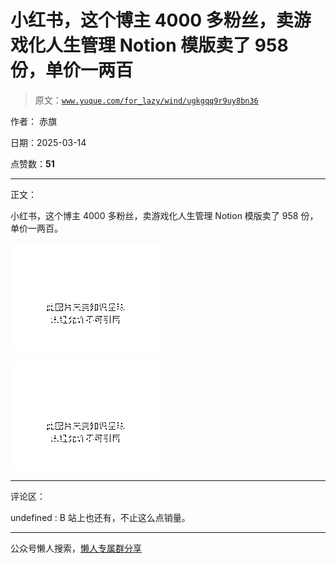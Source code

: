 # 小红书，这个博主 4000 多粉丝，卖游戏化人生管理 Notion 模版卖了 958 份，单价一两百

> 原文：[`www.yuque.com/for_lazy/wind/ugkgqq9r9uy8bn36`](https://www.yuque.com/for_lazy/wind/ugkgqq9r9uy8bn36)

作者： 赤旗

日期：2025-03-14

点赞数：**51**

* * *

正文：

小红书，这个博主 4000 多粉丝，卖游戏化人生管理 Notion 模版卖了 958 份，单价一两百。

![](img/2694c457c985667423a7dce642679c66.png "None")

![](img/90c4ede1d1bb7d0319ca022e729c35f6.png "None")

* * *

评论区：

undefined : B 站上也还有，不止这么点销量。

* * *

公众号懒人搜索，[懒人专属群分享](https://lazybook.fun/#/blog/group)